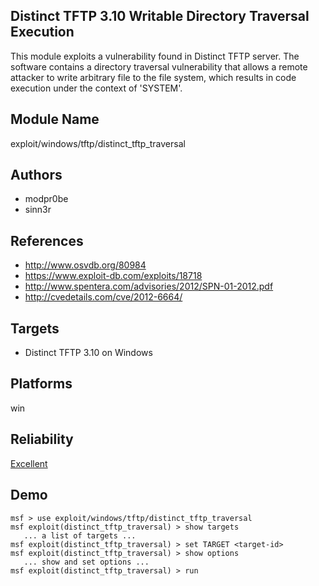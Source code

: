 ## Distinct TFTP 3.10 Writable Directory Traversal Execution

This module exploits a vulnerability found in Distinct TFTP 
server. The software contains a directory traversal 
vulnerability that allows a remote attacker to write 
arbitrary file to the file system, which results in code 
execution under the context of 'SYSTEM'.


## Module Name
exploit/windows/tftp/distinct_tftp_traversal

## Authors
* modpr0be
* sinn3r


## References
* http://www.osvdb.org/80984
* https://www.exploit-db.com/exploits/18718
* http://www.spentera.com/advisories/2012/SPN-01-2012.pdf
* http://cvedetails.com/cve/2012-6664/



## Targets
* Distinct TFTP 3.10 on Windows


## Platforms
win

## Reliability
[Excellent](https://github.com/rapid7/metasploit-framework/wiki/Exploit-Ranking)

## Demo

```
msf > use exploit/windows/tftp/distinct_tftp_traversal
msf exploit(distinct_tftp_traversal) > show targets
   ... a list of targets ...
msf exploit(distinct_tftp_traversal) > set TARGET <target-id>
msf exploit(distinct_tftp_traversal) > show options
   ... show and set options ...
msf exploit(distinct_tftp_traversal) > run
```
    
    